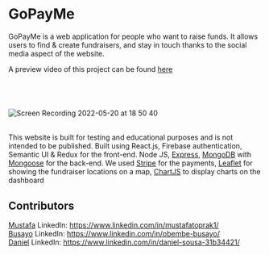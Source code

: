 # GoPayMe

GoPayMe is a web application for people who want to raise funds. It allows users to find & create fundraisers, and stay in touch thanks to the social media aspect of the website.

A preview video of this project can be found [here](https://gopayme.herokuapp.com/login)

#

<br>

![Screen Recording 2022-05-20 at 18 50 40](https://user-images.githubusercontent.com/96595583/169577311-f04fbaf9-20e5-4d3f-a299-e34d2d543b6b.gif)


\
This website is built for testing and educational purposes and is not intended to be published. Built using React.js, Firebase authentication, Semantic UI & Redux for the front-end. Node JS, [Express](https://expressjs.com/), [MongoDB](https://www.mongodb.com/) with [Mongoose](https://mongoosejs.com/) for the back-end. We used [Stripe](https://stripe.com/) for the payments, [Leaflet](https://leafletjs.com/) for showing the fundraiser locations on a map, [ChartJS](https://www.chartjs.org/) to display charts on the dashboard



## Contributors

[Mustafa](https://github.com/mustafakemaltoprak) LinkedIn: https://www.linkedin.com/in/mustafatoprak1/
<br>
[Busayo](https://github.com/damayor12) LinkedIn: https://www.linkedin.com/in/obembe-busayo/
<br>
[Daniel](https://github.com/d4-1601) LinkedIn: https://www.linkedin.com/in/daniel-sousa-31b34421/
